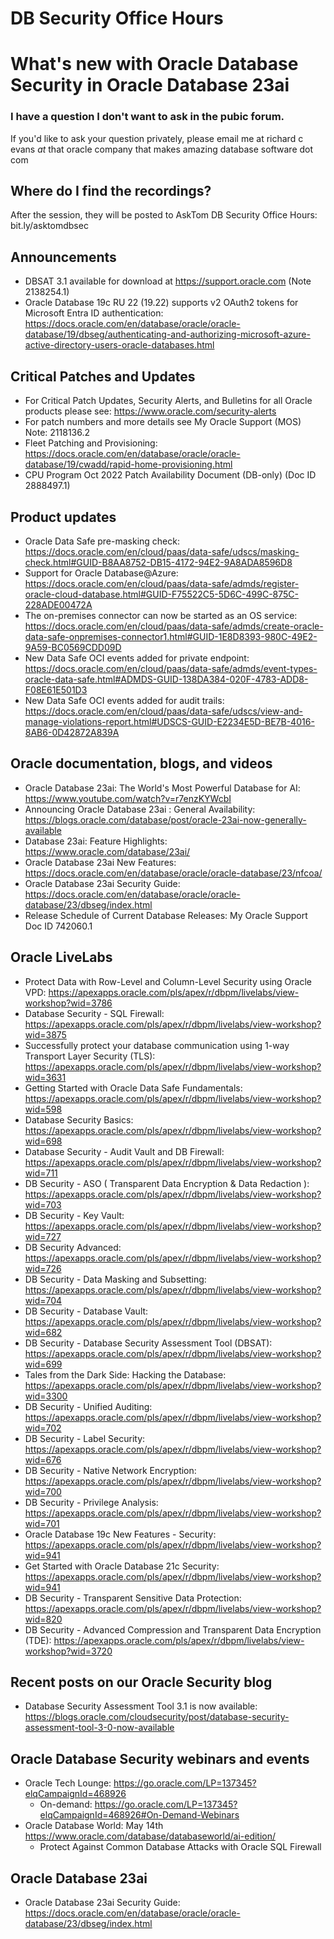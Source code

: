 # DB Security Office Hours
# What's new with Oracle Database Security in Oracle Database 23ai

### I have a question I don't want to ask in the pubic forum. 

If you'd like to ask your question privately, please email me at richard c evans _at_ that oracle company that makes amazing database software dot com 

## Where do I find the recordings? 

After the session, they will be posted to AskTom DB Security Office Hours: bit.ly/asktomdbsec

## Announcements

- DBSAT 3.1 available for download at https://support.oracle.com (Note 2138254.1)
- Oracle Database 19c RU 22 (19.22) supports v2 OAuth2 tokens for Microsoft Entra ID authentication: https://docs.oracle.com/en/database/oracle/oracle-database/19/dbseg/authenticating-and-authorizing-microsoft-azure-active-directory-users-oracle-databases.html

## Critical Patches and Updates

- For Critical Patch Updates, Security Alerts, and Bulletins for all Oracle products please see: https://www.oracle.com/security-alerts
- For patch numbers and more details see My Oracle Support (MOS) Note: 2118136.2 
- Fleet Patching and Provisioning: https://docs.oracle.com/en/database/oracle/oracle-database/19/cwadd/rapid-home-provisioning.html
- CPU Program Oct 2022 Patch Availability Document (DB-only) (Doc ID 2888497.1)	

## Product updates

- Oracle Data Safe pre-masking check: https://docs.oracle.com/en/cloud/paas/data-safe/udscs/masking-check.html#GUID-B8AA8752-DB15-4172-94E2-9A8ADA8596D8
- Support for Oracle Database@Azure: https://docs.oracle.com/en/cloud/paas/data-safe/admds/register-oracle-cloud-database.html#GUID-F75522C5-5D6C-499C-875C-228ADE00472A
- The on-premises connector can now be started as an OS service: https://docs.oracle.com/en/cloud/paas/data-safe/admds/create-oracle-data-safe-onpremises-connector1.html#GUID-1E8D8393-980C-49E2-9A59-BC0569CDD09D
- New Data Safe OCI events added for private endpoint: https://docs.oracle.com/en/cloud/paas/data-safe/admds/event-types-oracle-data-safe.html#ADMDS-GUID-138DA384-020F-4783-ADD8-F08E61E501D3
- New Data Safe OCI events added for audit trails: https://docs.oracle.com/en/cloud/paas/data-safe/udscs/view-and-manage-violations-report.html#UDSCS-GUID-E2234E5D-BE7B-4016-8AB6-0D42872A839A


## Oracle documentation, blogs, and videos

- Oracle Database 23ai: The World's Most Powerful Database for AI: https://www.youtube.com/watch?v=r7enzKYWcbI
- Announcing Oracle Database 23ai : General Availability: https://blogs.oracle.com/database/post/oracle-23ai-now-generally-available
- Database 23ai: Feature Highlights: https://www.oracle.com/database/23ai/
- Oracle Database 23ai New Features: https://docs.oracle.com/en/database/oracle/oracle-database/23/nfcoa/
- Oracle Database 23ai Security Guide: https://docs.oracle.com/en/database/oracle/oracle-database/23/dbseg/index.html
- Release Schedule of Current Database Releases: My Oracle Support Doc ID 742060.1

## Oracle LiveLabs

- Protect Data with Row-Level and Column-Level Security using Oracle VPD: https://apexapps.oracle.com/pls/apex/r/dbpm/livelabs/view-workshop?wid=3786
- Database Security - SQL Firewall: https://apexapps.oracle.com/pls/apex/r/dbpm/livelabs/view-workshop?wid=3875
- Successfully protect your database communication using 1-way Transport Layer Security (TLS): https://apexapps.oracle.com/pls/apex/r/dbpm/livelabs/view-workshop?wid=3631
- Getting Started with Oracle Data Safe Fundamentals: https://apexapps.oracle.com/pls/apex/r/dbpm/livelabs/view-workshop?wid=598
- Database Security Basics: https://apexapps.oracle.com/pls/apex/r/dbpm/livelabs/view-workshop?wid=698
- Database Security - Audit Vault and DB Firewall: https://apexapps.oracle.com/pls/apex/r/dbpm/livelabs/view-workshop?wid=711
- DB Security - ASO ( Transparent Data Encryption & Data Redaction ): https://apexapps.oracle.com/pls/apex/r/dbpm/livelabs/view-workshop?wid=703
- DB Security - Key Vault: https://apexapps.oracle.com/pls/apex/r/dbpm/livelabs/view-workshop?wid=727
- DB Security Advanced: https://apexapps.oracle.com/pls/apex/r/dbpm/livelabs/view-workshop?wid=726
- DB Security - Data Masking and Subsetting: https://apexapps.oracle.com/pls/apex/r/dbpm/livelabs/view-workshop?wid=704
- DB Security - Database Vault: https://apexapps.oracle.com/pls/apex/r/dbpm/livelabs/view-workshop?wid=682
- DB Security - Database Security Assessment Tool (DBSAT): https://apexapps.oracle.com/pls/apex/r/dbpm/livelabs/view-workshop?wid=699
- Tales from the Dark Side: Hacking the Database: https://apexapps.oracle.com/pls/apex/r/dbpm/livelabs/view-workshop?wid=3300
- DB Security - Unified Auditing: https://apexapps.oracle.com/pls/apex/r/dbpm/livelabs/view-workshop?wid=702
- DB Security - Label Security: https://apexapps.oracle.com/pls/apex/r/dbpm/livelabs/view-workshop?wid=676
- DB Security - Native Network Encryption: https://apexapps.oracle.com/pls/apex/r/dbpm/livelabs/view-workshop?wid=700
- DB Security - Privilege Analysis: https://apexapps.oracle.com/pls/apex/r/dbpm/livelabs/view-workshop?wid=701
- Oracle Database 19c New Features - Security: https://apexapps.oracle.com/pls/apex/r/dbpm/livelabs/view-workshop?wid=941
- Get Started with Oracle Database 21c Security: https://apexapps.oracle.com/pls/apex/r/dbpm/livelabs/view-workshop?wid=941
- DB Security - Transparent Sensitive Data Protection: https://apexapps.oracle.com/pls/apex/r/dbpm/livelabs/view-workshop?wid=820
- DB Security - Advanced Compression and Transparent Data Encryption (TDE): https://apexapps.oracle.com/pls/apex/r/dbpm/livelabs/view-workshop?wid=3720

## Recent posts on our Oracle Security blog

- Database Security Assessment Tool 3.1 is now available: https://blogs.oracle.com/cloudsecurity/post/database-security-assessment-tool-3-0-now-available

## Oracle Database Security webinars and events

- Oracle Tech Lounge: https://go.oracle.com/LP=137345?elqCampaignId=468926
  - On-demand: https://go.oracle.com/LP=137345?elqCampaignId=468926#On-Demand-Webinars
- Oracle Database World: May 14th https://www.oracle.com/database/databaseworld/ai-edition/
  - Protect Against Common Database Attacks with Oracle SQL Firewall

## Oracle Database 23ai 

- Oracle Database 23ai Security Guide: https://docs.oracle.com/en/database/oracle/oracle-database/23/dbseg/index.html


